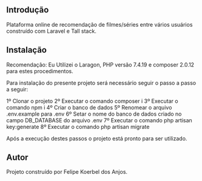 
## Introdução

Plataforma online de recomendação de filmes/séries entre vários usuários construído com Laravel e Tall stack.

## Instalação

Recomendação: Eu Utilizei o Laragon, PHP versão 7.4.19 e composer 2.0.12 para estes procedimentos.

Para instalação do presente projeto será necessário seguir o passo a passo a seguir:

1º Clonar o projeto
2º Executar o comando composer i
3º Executar o comando npm i
4º Criar o banco de dados
5º Renomear o arquivo .env.example para .env
6º Setar o nome do banco de dados criado no campo DB_DATABASE do arquivo .env
7º Executar o comando php artisan key:generate
8º Executar o comando php artisan migrate

Após a execução destes passos o projeto está pronto para ser utilizado.

## Autor

Projeto construído por Felipe Koerbel dos Anjos.